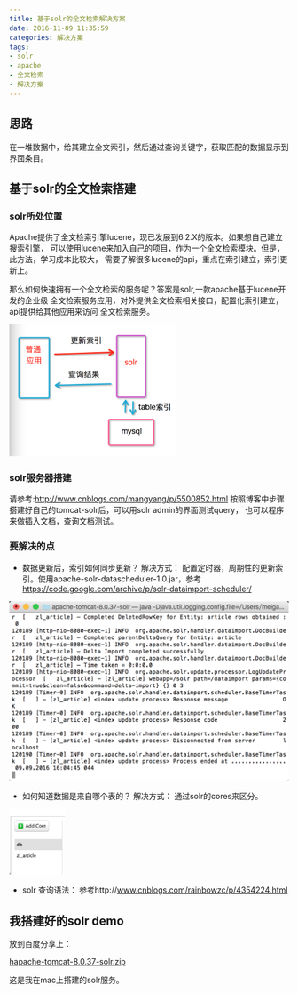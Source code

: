 ```yaml
---
title: 基于solr的全文检索解决方案
date: 2016-11-09 11:35:59
categories: 解决方案
tags:
- solr
- apache
- 全文检索
- 解决方案
---
```


## 思路
在一堆数据中，给其建立全文索引，然后通过查询关键字，获取匹配的数据显示到界面条目。

## 基于solr的全文检索搭建
### solr所处位置
Apache提供了全文检索引擎lucene，现已发展到6.2.X的版本。如果想自己建立搜索引擎，
可以使用lucene来加入自己的项目，作为一个全文检索模块。但是，此方法，学习成本比较大，
需要了解很多lucene的api，重点在索引建立，索引更新上。
<!--more-->
那么如何快速拥有一个全文检索的服务呢？答案是solr,一款apache基于lucene开发的企业级
全文检索服务应用，对外提供全文检索相关接口，配置化索引建立，api提供给其他应用来访问
全文检索服务。

<img src="/mb/images/solr-mind.png" style="width:300px;"/>

### solr服务器搭建
请参考:<a href="http://www.cnblogs.com/mangyang/p/5500852.html" target="_blank">http://www.cnblogs.com/mangyang/p/5500852.html</a>
    按照博客中步骤搭建好自己的tomcat-solr后，可以用solr admin的界面测试query，
    也可以程序来做插入文档，查询文档测试。


### 要解决的点
* 数据更新后，索引如何同步更新？
解决方式：
    配置定时器，周期性的更新索引。使用apache-solr-datascheduler-1.0.jar，参考 https://code.google.com/archive/p/solr-dataimport-scheduler/

<img src="/mb/images/solr-asyc.png" style="width:600px;"/>

* 如何知道数据是来自哪个表的？
解决方式：
    通过solr的cores来区分。

<img src="/mb/images/solr-block.png" style="width:100px;"/>

* solr 查询语法：
参考http://www.cnblogs.com/rainbowzc/p/4354224.html

## 我搭建好的solr demo
放到百度分享上：

<a href="https://pan.baidu.com/s/1kVRT0TT">hapache-tomcat-8.0.37-solr.zip</a>

这是我在mac上搭建的solr服务。
